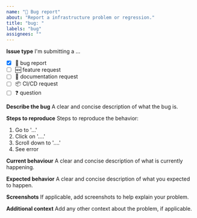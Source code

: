 ```yaml
---
name: "🐛 Bug report"
about: "Report a infrastructure problem or regression."
title: "bug: "
labels: "bug"
assignees: ""
---
```


**Issue type**
I'm submitting a ...

- [x] 🐛 bug report
- [ ] 🆕 feature request
- [ ] 📄 documentation request
- [ ] 📦 CI/CD request
- [ ] ❓ question

**Describe the bug**
A clear and concise description of what the bug is.

**Steps to reproduce**
Steps to reproduce the behavior:

1. Go to '...'
2. Click on '....'
3. Scroll down to '....'
4. See error

**Current behaviour**
A clear and concise description of what is currently happening.

**Expected behavior**
A clear and concise description of what you expected to happen.

**Screenshots**
If applicable, add screenshots to help explain your problem.

**Additional context**
Add any other context about the problem, if applicable.
